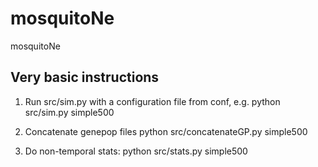 mosquitoNe
==========

mosquitoNe


Very basic instructions
-----------------------


1. Run src/sim.py with a configuration file from conf, e.g.
python src/sim.py simple500

2. Concatenate genepop files
python src/concatenateGP.py simple500

3. Do non-temporal stats:
python src/stats.py simple500
